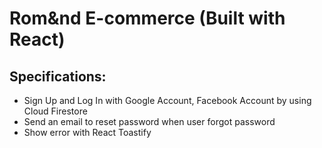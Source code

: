 # Rom&nd E-commerce (Built with React)

## Specifications:

- Sign Up and Log In with Google Account, Facebook Account by using Cloud Firestore
- Send an email to reset password when user forgot password
- Show error with React Toastify
